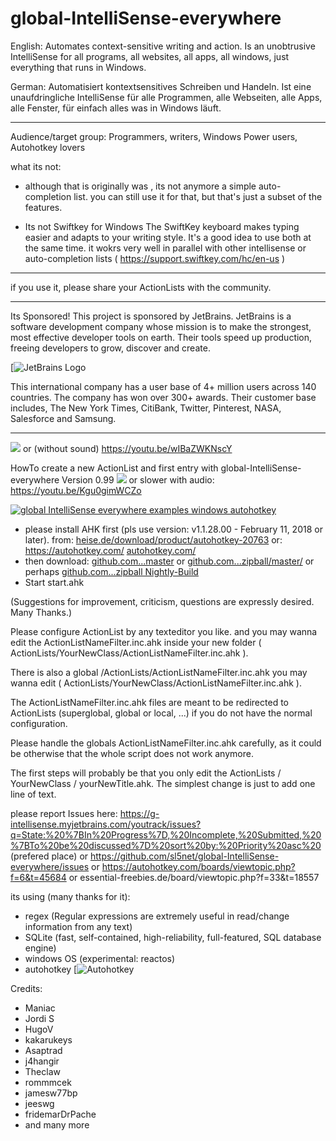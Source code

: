 ﻿# global-IntelliSense-everywhere 
 
English: Automates context-sensitive writing and action.
Is an unobtrusive IntelliSense for all programs, all websites, all apps, all windows, just everything that runs in Windows.

German: Automatisiert kontextsensitives Schreiben und Handeln.
Ist eine unaufdringliche IntelliSense für alle Programmen, alle Webseiten, alle Apps, alle Fenster, für einfach alles was in Windows läuft.

- - -

Audience/target group: Programmers, writers, Windows Power users, Autohotkey lovers

what its not:
- although that is originally was , its not anymore a simple auto-completion list.
you can still use it for that, but that's just a subset of the features.

- Its not Swiftkey for Windows
The SwiftKey keyboard makes typing easier and adapts to your writing style.
It's a good idea to use both at the same time. it wokrs very well in parallel with other intellisense or auto-completion lists ( https://support.swiftkey.com/hc/en-us )

- - -

if you use it, please share your ActionLists with the community.

- - -


Its Sponsored!
This project is sponsored by JetBrains.  JetBrains is a software development company whose mission is to make the strongest, most effective developer tools on earth. Their tools speed up production, freeing developers to grow, discover and create. 

[![JetBrains Logo](https://www.isic.nl/media/1391607/jetbrains.jpg?width=448&height=277&mode=crop&scale=both) 

This international company has a user base of 4+ million users across 140 countries.  The company has won over 300+ awards.  Their customer base includes, The New York Times, CitiBank, Twitter, Pinterest, NASA, Salesforce and Samsung.

- - -
![](https://github.com/sl5net/global-IntelliSense-everywhere-Nightly-Build/blob/master/docs/help/gif/show-changing-ListBox-while-typing-global-IntelliSense-everywhere.gif?raw=true) or (without sound) https://youtu.be/wIBaZWKNscY

HowTo create a new ActionList and first entry with global-IntelliSense-everywhere Version 0.99
![](https://github.com/sl5net/global-IntelliSense-everywhere-Nightly-Build/blob/master/docs/help/gif/HowTo-create-a-new-ActionList-and-first-entry-with-global-IntelliSense-everywhere-Version-0.99.gif?raw=true)
or slower with audio: https://youtu.be/Kgu0gimWCZo

[![global IntelliSense everywhere examples windows autohotkey](https://img.youtube.com/vi/elLsl8lj0K8/0.jpg)](https://www.youtube.com/watch?v=elLsl8lj0K8)
  
- please install AHK first (pls use version: v1.1.28.00 - February 11, 2018 or later).
from:
[heise.de/download/product/autohotkey-20763](https://www.heise.de/download/product/autohotkey-20763)
or: https://autohotkey.com/
[autohotkey.com/](https://autohotkey.com)
- then download:
 [github.com...master](https://codeload.github.com/sl5net/global-IntelliSense-everywhere/zip/master)
  or 
  [github.com...zipball/master/](https://github.com/sl5net/global-IntelliSense-everywhere/zipball/master/)
  or perhaps 
  [github.com...zipball Nightly-Build](https://github.com/sl5net/global-IntelliSense-everywhere-Nightly-Build/zipball/master/)
- Start start.ahk

(Suggestions for improvement, criticism, questions are expressly desired. Many Thanks.)


Please configure ActionList by any texteditor you like.
and you may wanna edit the ActionListNameFilter.inc.ahk inside your new folder ( ActionLists/YourNewClass/ActionListNameFilter.inc.ahk ).

There is also a global 
/ActionLists/ActionListNameFilter.inc.ahk
you may wanna edit ( ActionLists/YourNewClass/ActionListNameFilter.inc.ahk ).

The ActionListNameFilter.inc.ahk files are meant to be redirected to ActionLists (superglobal, global or local, ...) if you do not have the normal configuration.

Please handle the globals ActionListNameFilter.inc.ahk carefully, as it could be otherwise that the whole script does not work anymore.

The first steps will probably be that you only edit the ActionLists / YourNewClass / yourNewTitle.ahk. The simplest change is just to add one line of text.


please report Issues here:
https://g-intellisense.myjetbrains.com/youtrack/issues?q=State:%20%7BIn%20Progress%7D,%20Incomplete,%20Submitted,%20%7BTo%20be%20discussed%7D%20sort%20by:%20Priority%20asc%20 (prefered place)
or https://github.com/sl5net/global-IntelliSense-everywhere/issues
or https://autohotkey.com/boards/viewtopic.php?f=6&t=45684 
or essential-freebies.de/board/viewtopic.php?f=33&t=18557 

its using (many thanks for it):
- regex (Regular expressions are extremely useful in read/change information from any text)
- SQLite (fast, self-contained, high-reliability, full-featured, SQL database engine) 
- windows OS (experimental: reactos)
- autohotkey
[![Autohotkey](https://www.autohotkey.com/assets/images/ahk-logo-no-text241x78-180.png) 


Credits:
- Maniac
- Jordi S
- HugoV
- kakarukeys
- Asaptrad
- j4hangir
- Theclaw
- rommmcek
- jamesw77bp
- jeeswg
- fridemarDrPache
- and many more
